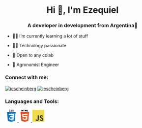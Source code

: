 <h1 align="center">Hi 👋, I'm Ezequiel</h1>
<h3 align="center">A developer in development from Argentina🧉</h3>

- 👨‍💻 I’m currently learning a lot of stuff

- 👨‍🚀 Technology passionate

- 🤝 Open to any colab

- 🌱 Agronomist Engineer

<h3 align="left">Connect with me:</h3>
<p align="left">
<a href="https://linkedin.com/in/iescheinberg" target="blank"><img align="center" src="https://raw.githubusercontent.com/rahuldkjain/github-profile-readme-generator/master/src/images/icons/Social/linked-in-alt.svg" alt="iescheinberg" height="30" width="40" /></a>
<a href="https://instagram.com/iescheinberg" target="blank"><img align="center" src="https://raw.githubusercontent.com/rahuldkjain/github-profile-readme-generator/master/src/images/icons/Social/instagram.svg" alt="iescheinberg" height="30" width="40" /></a>
</p>

<h3 align="left">Languages and Tools:</h3>
<p align="left"> <a href="https://www.w3schools.com/css/" target="_blank" rel="noreferrer"> <img src="https://raw.githubusercontent.com/devicons/devicon/master/icons/css3/css3-original-wordmark.svg" alt="css3" width="40" height="40"/> </a> <a href="https://www.w3.org/html/" target="_blank" rel="noreferrer"> <img src="https://raw.githubusercontent.com/devicons/devicon/master/icons/html5/html5-original-wordmark.svg" alt="html5" width="40" height="40"/> </a> <a href="https://developer.mozilla.org/en-US/docs/Web/JavaScript" target="_blank" rel="noreferrer"> <img src="https://raw.githubusercontent.com/devicons/devicon/master/icons/javascript/javascript-original.svg" alt="javascript" width="40" height="40"/> </a> </p>

